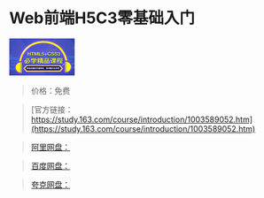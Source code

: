 # Web前端H5C3零基础入门

![img](../../../assets/study163/free/6631931981839089106.jpg)

> 价格：免费

> [官方链接：https://study.163.com/course/introduction/1003589052.htm](https://study.163.com/course/introduction/1003589052.htm)

> [阿里网盘：]()

> [百度网盘：]()

> [夸克网盘：]()
